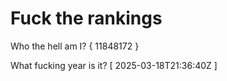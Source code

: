 # Fuck the rankings

Who the hell am I?
{ 11848172 }

What fucking year is it?
[ 2025-03-18T21:36:40Z ]
